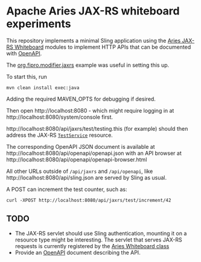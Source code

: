 # Apache Aries JAX-RS whiteboard experiments

This repository implements a minimal Sling application using the
[Aries JAX-RS Whiteboard](https://github.com/apache/aries-jax-rs-whiteboard)
modules to implement HTTP APIs that can be documented with [OpenAPI](https://www.openapis.org/).

The [org.fipro.modifier.jaxrs](https://github.com/fipro78/access_osgi_services/tree/master/org.fipro.modifier.jaxrs)
example was useful in setting this up.

To start this, run

    mvn clean install exec:java

Adding the required MAVEN_OPTS for debugging if desired.

Then open http://localhost:8080 - which might require logging in
at http://localhost:8080/system/console first.

http://localhost:8080/api/jaxrs/test/testing.this (for example) should
then address the JAX-RS [`TestService`](./src/main/java/org/apache/sling/jaxrs/TestService.java) resource.

The corresponding OpenAPI JSON document is available at http://localhost:8080/api/openapi/openapi.json
with an API browser at http://localhost:8080/api/openapi/openapi-browser.html

All other URLs outside of `/api/jaxrs` and `/api/openapi`, like http://localhost:8080/api/sling.json 
are served by Sling as usual.

A POST can increment the test counter, such as:

    curl -XPOST http://localhost:8080/api/jaxrs/test/increment/42

## TODO

* The JAX-RS servlet should use Sling authentication, mounting it on
a resource type might be interesting. The servlet that serves JAX-RS requests is currently registered by the [Aries Whiteboard class](https://github.com/apache/aries-jax-rs-whiteboard/blob/f6a23cd19e567c959ac71893f4f6013715680299/jax-rs.whiteboard/src/main/java/org/apache/aries/jax/rs/whiteboard/internal/Whiteboard.java#L1303)
* Provide an [OpenAPI](https://www.openapis.org/) document describing the API.
